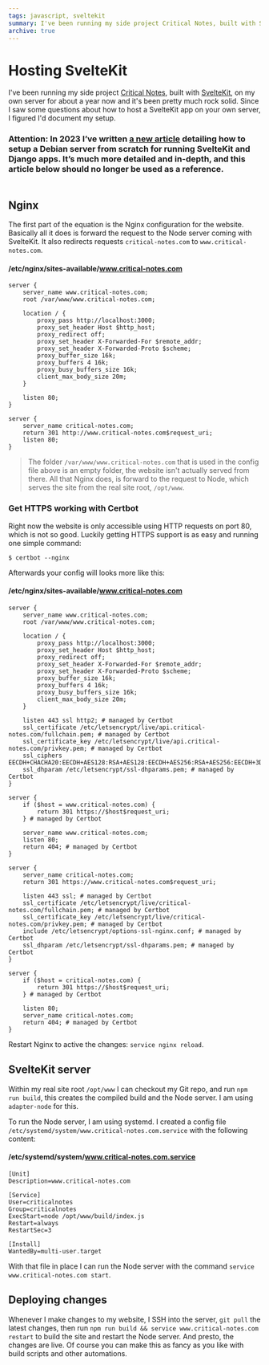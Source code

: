 ```yaml
---
tags: javascript, sveltekit
summary: I've been running my side project Critical Notes, built with SvelteKit, on my own server for about a year now and it's been pretty much rock solid. Since I saw some questions about how to host a SvelteKit app on your own server, I figured I'd document my setup.
archive: true
---
```


# Hosting SvelteKit

I've been running my side project [Critical Notes](https://www.critical-notes.com), built with [SvelteKit](https://kit.svelte.dev), on my own server for about a year now and it's been pretty much rock solid. Since I saw some questions about how to host a SvelteKit app on your own server, I figured I'd document my setup.

### **Attention: In 2023 I’ve written [a new article](/articles/2023/setting-up-debian-11/) detailing how to setup a Debian server from scratch for running SvelteKit and Django apps. It’s much more detailed and in-depth, and this article below should no longer be used as a reference.**<br><br>

## Nginx
The first part of the equation is the Nginx configuration for the website. Basically all it does is forward the request to the Node server coming with SvelteKit. It also redirects requests `critical-notes.com` to `www.critical-notes.com`.

#### <i class="fa-regular fa-file-code"></i> /etc/nginx/sites-available/www.critical-notes.com
```
server {
    server_name www.critical-notes.com;
    root /var/www/www.critical-notes.com;

    location / {
        proxy_pass http://localhost:3000;
        proxy_set_header Host $http_host;
        proxy_redirect off;
        proxy_set_header X-Forwarded-For $remote_addr;
        proxy_set_header X-Forwarded-Proto $scheme;
        proxy_buffer_size 16k;
        proxy_buffers 4 16k;
        proxy_busy_buffers_size 16k;
        client_max_body_size 20m;
    }

    listen 80;
}

server {
    server_name critical-notes.com;
    return 301 http://www.critical-notes.com$request_uri;
    listen 80;
}
```

> The folder `/var/www/www.critical-notes.com` that is used in the config file above is an empty folder, the website isn't actually served from there. All that Nginx does, is forward to the request to Node, which serves the site from the real site root, `/opt/www`.

### Get HTTPS working with Certbot
Right now the website is only accessible using HTTP requests on port 80, which is not so good. Luckily getting HTTPS support is as easy and running one simple command:

```
$ certbot --nginx
```

Afterwards your config will looks more like this:

#### <i class="fa-regular fa-file-code"></i> /etc/nginx/sites-available/www.critical-notes.com
```
server {
    server_name www.critical-notes.com;
    root /var/www/www.critical-notes.com;

    location / {
        proxy_pass http://localhost:3000;
        proxy_set_header Host $http_host;
        proxy_redirect off;
        proxy_set_header X-Forwarded-For $remote_addr;
        proxy_set_header X-Forwarded-Proto $scheme;
        proxy_buffer_size 16k;
        proxy_buffers 4 16k;
        proxy_busy_buffers_size 16k;
        client_max_body_size 20m;
    }

    listen 443 ssl http2; # managed by Certbot
    ssl_certificate /etc/letsencrypt/live/api.critical-notes.com/fullchain.pem; # managed by Certbot
    ssl_certificate_key /etc/letsencrypt/live/api.critical-notes.com/privkey.pem; # managed by Certbot
    ssl_ciphers EECDH+CHACHA20:EECDH+AES128:RSA+AES128:EECDH+AES256:RSA+AES256:EECDH+3DES:RSA+3DES:!MD5;
    ssl_dhparam /etc/letsencrypt/ssl-dhparams.pem; # managed by Certbot
}

server {
    if ($host = www.critical-notes.com) {
        return 301 https://$host$request_uri;
    } # managed by Certbot

    server_name www.critical-notes.com;
    listen 80;
    return 404; # managed by Certbot
}

server {
    server_name critical-notes.com;
    return 301 https://www.critical-notes.com$request_uri;

    listen 443 ssl; # managed by Certbot
    ssl_certificate /etc/letsencrypt/live/critical-notes.com/fullchain.pem; # managed by Certbot
    ssl_certificate_key /etc/letsencrypt/live/critical-notes.com/privkey.pem; # managed by Certbot
    include /etc/letsencrypt/options-ssl-nginx.conf; # managed by Certbot
    ssl_dhparam /etc/letsencrypt/ssl-dhparams.pem; # managed by Certbot
}

server {
    if ($host = critical-notes.com) {
        return 301 https://$host$request_uri;
    } # managed by Certbot

    listen 80;
    server_name critical-notes.com;
    return 404; # managed by Certbot
}
```

Restart Nginx to active the changes: `service nginx reload`.

## SvelteKit server
Within my real site root `/opt/www` I can checkout my Git repo, and run `npm run build`, this creates the compiled build and the Node server. I am using `adapter-node` for this.

To run the Node server, I am using systemd. I created a config file `/etc/systemd/system/www.critical-notes.com.service` with the following content:

#### <i class="fa-regular fa-file-code"></i> /etc/systemd/system/www.critical-notes.com.service
```
[Unit]
Description=www.critical-notes.com

[Service]
User=criticalnotes
Group=criticalnotes
ExecStart=node /opt/www/build/index.js
Restart=always
RestartSec=3

[Install]
WantedBy=multi-user.target
```

With that file in place I can run the Node server with the command `service www.critical-notes.com start`.

## Deploying changes
Whenever I make changes to my website, I SSH into the server, `git pull` the latest changes, then run `npm run build && service www.critical-notes.com restart` to build the site and restart the Node server. And presto, the changes are live. Of course you can make this as fancy as you like with build scripts and other automations.